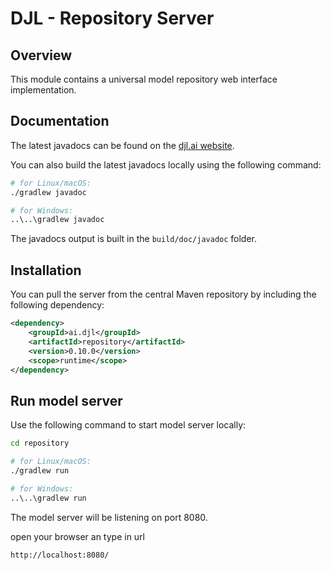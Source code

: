 # DJL - Repository Server

## Overview

This module contains a universal model repository web interface implementation.

## Documentation

The latest javadocs can be found on the [djl.ai website](https://javadoc.io/doc/ai.djl/repository/latest/index.html).

You can also build the latest javadocs locally using the following command:

```sh
# for Linux/macOS:
./gradlew javadoc

# for Windows:
..\..\gradlew javadoc
```
The javadocs output is built in the `build/doc/javadoc` folder.


## Installation
You can pull the server from the central Maven repository by including the following dependency:

```xml
<dependency>
    <groupId>ai.djl</groupId>
    <artifactId>repository</artifactId>
    <version>0.10.0</version>
    <scope>runtime</scope>
</dependency>
```

## Run model server

Use the following command to start model server locally:

```sh
cd repository

# for Linux/macOS:
./gradlew run

# for Windows:
..\..\gradlew run
```

The model server will be listening on port 8080.

open your browser an type in url 

```ssh
http://localhost:8080/
```
